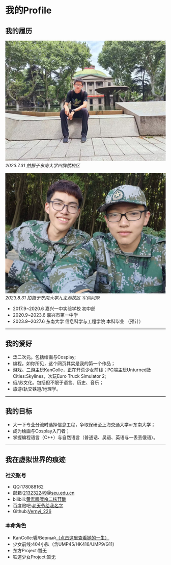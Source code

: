# 我的Profile
## 我的履历

![](portrait/image1.jpg)
*2023.7.31 拍摄于东南大学四牌楼校区*

![](portrait/image2.jpg)
*2023.8.31 拍摄于东南大学九龙湖校区 军训间隙*

- 2017.9~2020.6 嘉兴一中实验学校 初中部
- 2020.9~2023.6 嘉兴市第一中学
- 2023.9~2027.6 东南大学 信息科学与工程学院 本科毕业 （预计）
***
## 我的爱好
- 泛二次元。包括绘画与Cosplay;
- 编程。如你所见，这个网页其实是我的第一个作品；
- 游戏。二游主玩KanColle，正在开荒少女前线；PC端主玩Unturned及Cities:Skylines，次玩Euro Truck Simulator 2;
- 俄/苏文化。包括但不限于语言、历史、音乐；
- 旅游/轨交铁道/地理学。
***
## 我的目标
- 大一下专业分流时选择信息工程，争取保研至上海交通大学or东南大学；
- 成为绘画与Cosplay入门者；
- 掌握编程语言（C++）与自然语言（普通话、吴语、英语与一丢丢俄语）。
***
## 我在虚拟世界的痕迹
### 社交账号
- QQ:178088162
- 邮箱:213232249@seu.edu.cn
- bilibili:[黄素腺嘌呤二核苷酸](https://space.bilibili.com/196108143)
- 百度贴吧:[老天爷给我名字](https://tieba.baidu.com/home/main?id=tb.1.60c7a8ec.TpxeasnuRtzAyhW3t-SVMQ&fr=userbar)
- Github:[Vernyi_226](https://github.com/URnaive)
### 本命角色
- KanColle:響/Верный[（点击这里查看她的一生）](https://bbs.nga.cn/read.php?tid=15838656)
- 少女前线:404小队（含UMP45/HK416/UMP9/G11）
- 东方Project:暂无
- 铁道少女Project:暂无